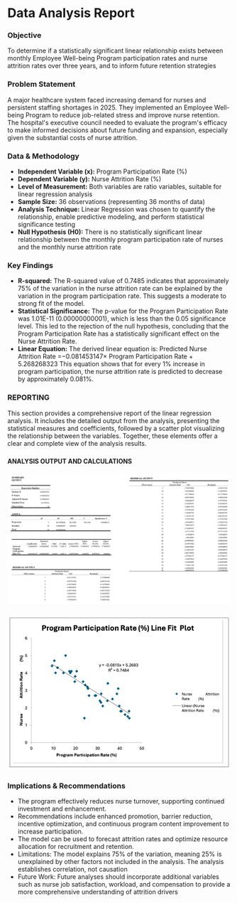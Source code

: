 <h1>Data Analysis Report</h1>

<h3>Objective</h3>

To determine if a statistically significant linear relationship exists between monthly Employee Well-being Program participation rates and nurse attrition rates over three years, and to inform future retention strategies

<h3>Problem Statement</h3>
A major healthcare system faced increasing demand for nurses and persistent staffing shortages in 2025. They implemented an Employee Well-being Program to reduce job-related stress and improve nurse retention. The hospital's executive council needed to evaluate the program's efficacy to make informed decisions about future funding and expansion, especially given the substantial costs of nurse attrition.


<h3>Data & Methodology</h3>

  - <b>Independent Variable (x):</b> Program Participation Rate (%)
  - <b>Dependent Variable (y):</b> Nurse Attrition Rate (%)
  - <b>Level of Measurement:</b> Both variables are ratio variables, suitable for linear regression analysis
  - <b>Sample Size:</b> 36 observations (representing 36 months of data)
  - <b>Analysis Technique:</b> Linear Regression was chosen to quantify the relationship, enable predictive modeling, and perform statistical significance testing
  - <b>Null Hypothesis (H0):</b> There is no statistically significant linear relationship between the monthly program participation rate of nurses and the monthly nurse attrition rate

<h3>Key Findings</h3>

  - <b>R-squared:</b> The R-squared value of 0.7485 indicates that approximately 75% of the variation in the nurse attrition rate can be explained by the variation in the program participation rate. This suggests a moderate to strong fit of the model.
  - <b>Statistical Significance:</b> The p-value for the Program Participation Rate was 1.01E-11 (0.00000000001), which is less than the 0.05 significance level. This led to the rejection of the null hypothesis, concluding that the Program Participation Rate has a statistically significant effect on the Nurse Attrition Rate.
  - <b>Linear Equation:</b> The derived linear equation is: Predicted Nurse Attrition Rate =−0.081453147× Program Participation Rate + 5.268268323  This equation shows that for every 1% increase in program participation, the nurse attrition rate is predicted to decrease by approximately 0.081%.


<h3>REPORTING</h3>
This section provides a comprehensive report of the linear regression analysis. It includes the detailed output from the analysis, presenting the statistical measures and coefficients, followed by a scatter plot visualizing the relationship between the variables. Together, these elements offer a clear and complete view of the analysis results.

<h3></h3>
<b>ANALYSIS OUTPUT AND CALCULATIONS</b>
<h3></h3>


![Linear Regression](https://github.com/LashawnFofung/Nurse-Attrition-Linear-Regression-Analysis/blob/main/Linear%20Regression%20Summary%20Output.png)

<h3></h3>

![Program Participation Rate Line Fit Plot](https://github.com/LashawnFofung/Nurse-Attrition-Linear-Regression-Analysis/blob/main/Program%20Participation%20Rate%20(%25)%20Line%20Fit%20Plot.png)

<h3>Implications & Recommendations</h3>

  - The program effectively reduces nurse turnover, supporting continued investment and enhancement.
  - Recommendations include enhanced promotion, barrier reduction, incentive optimization, and continuous program content improvement to increase participation.
  - The model can be used to forecast attrition rates and optimize resource allocation for recruitment and retention.
  - Limitations: The model explains 75% of the variation, meaning 25% is unexplained by other factors not included in the analysis. The analysis establishes correlation, not causation
  - Future Work: Future analyses should incorporate additional variables such as nurse job satisfaction, workload, and compensation to provide a more comprehensive understanding of attrition drivers

